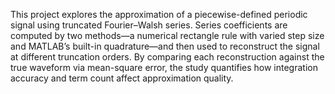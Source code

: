 This project explores the approximation of a piecewise-defined periodic signal using truncated Fourier–Walsh series. Series coefficients are computed by two methods—a numerical rectangle rule with varied step size and MATLAB’s built-in quadrature—and then used to reconstruct the signal at different truncation orders. By comparing each reconstruction against the true waveform via mean-square error, the study quantifies how integration accuracy and term count affect approximation quality.&#x20;
